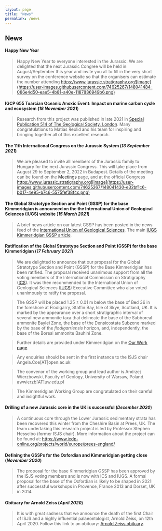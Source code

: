 ```yaml
---
layout: page
title: "News"
permalink: /news
---
```

## News

#### Happy New Year 
>Happy New Year to everyone interested in the Jurassic. We are delighted that the next Jurassic Congree will be held in August/September this year and invite you all to fill in the very short survey on the conference website so that the organisers can estimate the number attending https://www.jurassic.stratigraphy.org![image](https://user-images.githubusercontent.com/74625267/148041484-086e4d50-eae5-4b81-a40e-1187836949b6.png)

#### IGCP 655  Toarcian Oceanic Anoxic Event: Impact on marine carbon cycle and ecosystem (*18 November 2021*)
> Research from this project was published in late 2021 in [Special Publication 514 of The Geological Society, London](https://sp.lyellcollection.org/content/514/1). Many congratulations to Matias Reolid and his team for inspiring and bringing together all of this excellent research.

#### The 11th International Congress on the Jurassic System (*13 September 2021*)
> We are pleased to invite all members of the Jurassic family to Hungary for the next Jurassic Congress. This will take place from August 29 to September 2, 2022 in Budapest. Details of the meeting can be found on the [Meetings](/meetings) page, and at the official Congress https://www.jurassic.stratigraphy.org![image](https://user-images.githubusercontent.com/74625267/148041430-e32bf1c6-b017-4e95-b7c6-5575fef38f4c.png)

#### The Global Stratotype Section and Point (GSSP) for the base Kimmeridgian is announced on the the International Union of Geological Sciences (IUGS) website (*15 March 2021*)
> A brief news article on our latest GSSP has been posted in the news feed of the [International Union of Geological Sciences](https://www.iugs.org/). The main [IUGS Kimmeridgian GSSP article](https://98ca4554-1361-4fb1-a4d8-a1bb16d032e6.filesusr.com/ugd/f1fc07_08ca190c57374ef2bff5a0934205688b.pdf?index=true).

#### Ratification of the Global Stratotype Section and Point (GSSP) for the base Kimmeridgian (*17 February 2021*)
> We are delighted to announce that our proposal for the Global Stratotype Section and Point (GSSP) for the Base Kimmeridgian has been ratified. The proposal received unanimous support from all the voting members of the International Commission on Stratigraphy ([ICS](https://stratigraphy.org/)). It was then recommended to the International Union of Geological Sciences ([IUGS](https://www.iugs.org/)) Executive Committee who also voted unanimously to ratify the proposal. 

> The GSSP will be placed 1.25 ± 0.01 m below the base of Bed 36 in the foreshore at Flodigarry, Staffin Bay, Isle of Skye, Scotland, UK. It is marked by the appearance over a short stratigraphic interval of several new ammonite taxa that delineate the base of the Subboreal ammonite Baylei Zone, the base of the Densicostata Subzone marked by the base of the *flodigarriensis* horizon, and, independently, the base of the Boreal ammonite Bauhini Zone.

> Further details are provided under Kimmeridgian on the [Our Work page](/our-work).

> Any enquiries should be sent in the first instance to the ISJS chair Angela.Coe[AT]open.ac.uk

> The convenor of the working group and lead author is Andrzej Wierzbowski, Faculty of Geology, University of Warsaw, Poland. awwierzb[AT]uw.edu.pl

> The Kimmeridgian Working Group are congratulated on their careful and insightful work.

#### Drilling of a new Jurassic core in the UK is successful (*December 2020*)
> A continuous core through the Lower Jurassic sedimentary strata has been recovered this winter from the Cheshire Basin at Prees, UK. The team undertaking this research project is led by Professor Stephen Hesselbo (former ISJS chair). More information about the project can be found at: <https://www.icdp-online.org/projects/world/europe/prees-england/>

#### Defining the GSSPs for the Oxfordian and Kimmeridgian getting close (*November 2020*)
> The proposal for the base Kimmeridgian GSSP has been approved by the ISJS voting members and is now with ICS and IUGS.
A formal proposal for the base of the Oxfordian is likely to be shaped in 2021 after successful workshops in Provence, France 2013 and Dorset, UK in 2014.

#### Obituary for Arnold Zeiss (*April 2020*)
> It is with great sadness that we announce the death of the first Chair of ISJS and a highly influential palaeontologist, Arnold Zeiss, on 12th April 2020. Follow this link to an obituary: [Arnold Zeiss obituary](zeiss).
